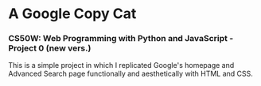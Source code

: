 # A Google Copy Cat

### CS50W: Web Programming with Python and JavaScript - Project 0 (new vers.) 
This is a simple project in which I replicated Google's homepage and Advanced Search page 
functionally and aesthetically with HTML and CSS.
